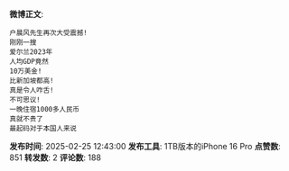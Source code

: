 **微博正文**: 
```
户晨风先生再次大受震撼!
刚刚一搜
爱尔兰2023年
人均GDP竟然
10万美金!
比新加坡都高!
真是令人咋舌!
不可思议!
一晚住宿1000多人民币
真就不贵了
最起码对于本国人来说
```
**发布时间**: 2025-02-25 12:43:00
**发布工具**: 1TB版本的iPhone 16 Pro
**点赞数**: 851
**转发数**: 2
**评论数**: 188
